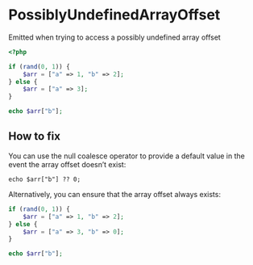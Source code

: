 # PossiblyUndefinedArrayOffset

Emitted when trying to access a possibly undefined array offset

```php
<?php

if (rand(0, 1)) {
    $arr = ["a" => 1, "b" => 2];
} else {
    $arr = ["a" => 3];
}

echo $arr["b"];
```

## How to fix

You can use the null coalesce operator to provide a default value in the event the array offset doesn’t exist:

```
echo $arr["b"] ?? 0;
```

Alternatively, you can ensure that the array offset always exists:

```php
if (rand(0, 1)) {
    $arr = ["a" => 1, "b" => 2];
} else {
    $arr = ["a" => 3, "b" => 0];
}

echo $arr["b"];
```
